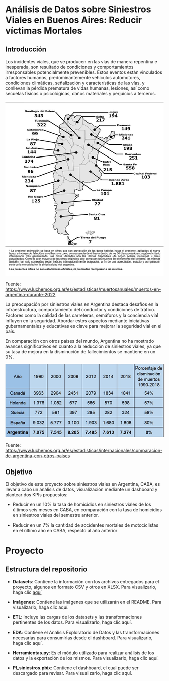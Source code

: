 # Análisis de Datos sobre Siniestros Viales en Buenos Aires: Reducir víctimas Mortales

## Introducción

Los incidentes viales, que se producen en las vías de manera repentina e inesperada, son resultado de condiciones y comportamientos irresponsables potencialmente prevenibles. Estos eventos están vinculados a factores humanos, predominantemente vehículos automotores, condiciones climáticas, señalización y características de las vías, y conllevan la pérdida prematura de vidas humanas, lesiones, así como secuelas físicas o psicológicas, daños materiales y perjuicios a terceros.

![imagen](Imagenes/MapaMuertos2022web%20Copy.jpg)

Fuente: https://www.luchemos.org.ar/es/estadisticas/muertosanuales/muertos-en-argentina-durante-2022

La preocupación por siniestros viales en Argentina destaca desafíos en la infraestructura, comportamiento del conductor y condiciones de tráfico. Factores como la calidad de las carreteras, semáforos y la conciencia vial influyen en la seguridad. Abordar estos aspectos mediante iniciativas gubernamentales y educativas es clave para mejorar la seguridad vial en el país.

En comparación con otros países del mundo, Argentina no ha mostrado avances significativos en cuanto a la reducción de siniestros viales, ya que su tasa de mejora en la disminución de fallecimientos se mantiene en un 0%.

![Imagen2](Imagenes/tabla.jpg)

Fuente: https://www.luchemos.org.ar/es/estadisticas/internacionales/comparacion-de-argentina-con-otros-paises


## Objetivo

El objetivo de este proyecto sobre siniestros viales en Argentina, CABA, es llevar a cabo un análisis de datos, visualización mediante un dashboard y plantear dos KPIs propuestos:

* Reducir en un 10% la tasa de homicidios en siniestros viales de los últimos seis meses en CABA, en comparación con la tasa de homicidios en siniestros viales del semestre anterior.

* Reducir en un 7% la cantidad de accidentes mortales de motociclistas en el último año en CABA, respecto al año anterior

# Proyecto

## Estructura del repositorio

* **Datasets**: Contiene la información con los archivos entregados para el proyecto, algunos en formato CSV y otros en XLSX. Para visualizarlo, haga clic [aquí](Datasets)

* **Imágenes**: Contiene las imágenes que se utilizarán en el README. Para visualizarlo, haga clic aquí.

* **ETL**: Incluye las cargas de los datasets y las transformaciones pertinentes de los datos. Para visualizarlo, haga clic aquí.

* **EDA**: Contiene el Análisis Exploratorio de Datos y las transformaciones necesarias para consumirlas desde el dashboard. Para visualizarlo, haga clic aquí.

* **Herramientas.py**: Es el módulo utilizado para realizar análisis de los datos y la exportación de los mismos. Para visualizarlo, haga clic aquí.

* **PI_siniestros.pbix**: Contiene el dashboard, el cual puede ser descargado para revisar. Para visualizarlo, haga clic aquí.


